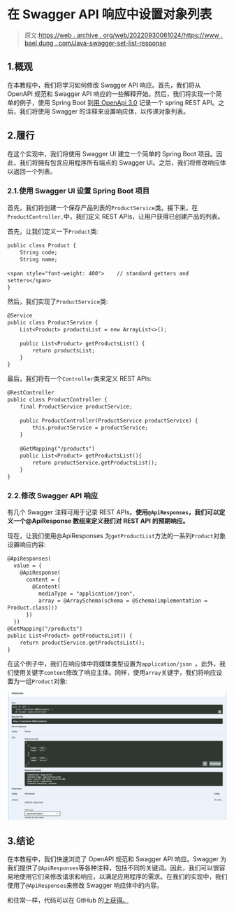 # 在 Swagger API 响应中设置对象列表

> 原文:[https://web . archive . org/web/20220930061024/https://www . bael dung . com/Java-swagger-set-list-response](https://web.archive.org/web/20220930061024/https://www.baeldung.com/java-swagger-set-list-response)

## 1.概观

在本教程中，我们将学习如何修改 Swagger API 响应。首先，我们将从 OpenAPI 规范和 Swagger API 响应的一些解释开始。然后，我们将实现一个简单的例子，使用 Spring Boot 到[用 OpenApi 3.0](/web/20220613105332/https://www.baeldung.com/spring-rest-openapi-documentation) 记录一个 spring REST API。之后，我们将使用 Swagger 的注释来设置响应体，以传递对象列表。

## 2.履行

在这个实现中，我们将使用 Swagger UI 建立一个简单的 Spring Boot 项目。因此，我们将拥有包含应用程序所有端点的 Swagger UI。之后，我们将修改响应体以返回一个列表。

### 2.1.使用 Swagger UI 设置 Spring Boot 项目

首先，我们将创建一个保存产品列表的`ProductService`类。接下来，在`ProductController,`中，我们定义 REST APIs，让用户获得已创建产品的列表。

首先，让我们定义一下`Product`类:

```
public class Product {
    String code;
    String name;

<span style="font-weight: 400">    // standard getters and setters</span>
}
```

然后，我们实现了`ProductService`类:

```
@Service
public class ProductService {
    List<Product> productsList = new ArrayList<>();

    public List<Product> getProductsList() {
        return productsList;
    }
}
```

最后，我们将有一个`Controller`类来定义 REST APIs:

```
@RestController
public class ProductController {
    final ProductService productService;

    public ProductController(ProductService productService) {
        this.productService = productService;
    }

    @GetMapping("/products")
    public List<Product> getProductsList(){
        return productService.getProductsList();
    }
}
```

### 2.2.修改 Swagger API 响应

有几个 Swagger 注释可用于记录 REST APIs。**使用`@ApiResponses`，我们可以定义一个@ApiResponse 数组来定义我们对 REST API 的预期响应。**

现在，让我们使用@ApiResponses 为`getProductList`方法的一系列`Product`对象设置响应内容:

```
@ApiResponses(
  value = {
    @ApiResponse(
      content = {
        @Content(
          mediaType = "application/json",
          array = @ArraySchema(schema = @Schema(implementation = Product.class)))
      })
  })
@GetMapping("/products")
public List<Product> getProductsList() {
    return productService.getProductsList();
}
```

在这个例子中，我们在响应体中将媒体类型设置为`application/json `。此外，我们使用关键字`content`修改了响应主体。同样，使用`array`关键字，我们将响应设置为一组`Product`对象:

[![](img/432aa159ff7fb3a9f114bb097ff915d9.png)](/web/20220613105332/https://www.baeldung.com/wp-content/uploads/2022/03/List-of-Products.png)

## 3.结论

在本教程中，我们快速浏览了 OpenAPI 规范和 Swagger API 响应。Swagger 为我们提供了`@ApiResponses`等各种注释，包括不同的关键词。因此，我们可以很容易地使用它们来修改请求和响应，以满足应用程序的需求。在我们的实现中，我们使用了`@ApiResponses`来修改 Swagger 响应体中的内容。

和往常一样，代码可以在 GitHub 的[上获得。](https://web.archive.org/web/20220613105332/https://github.com/eugenp/tutorials/tree/master/spring-boot-modules/spring-boot-springdoc)